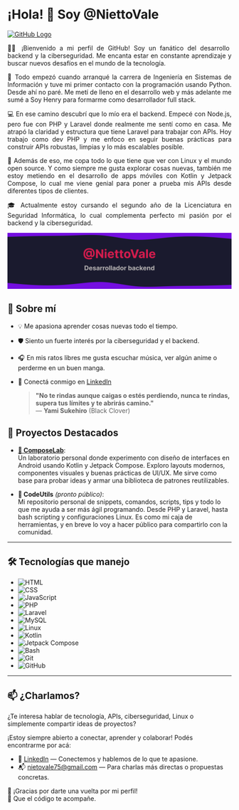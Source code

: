 # ¡Hola! 👋 Soy @NiettoVale

[![GitHub Logo](https://img.shields.io/github/followers/NiettoVale?label=Sígueme%20en%20GitHub&style=social)](https://github.com/NiettoVale)

<p align="justify">
  👨‍💻 ¡Bienvenido a mi perfil de GitHub! Soy un fanático del desarrollo backend y la ciberseguridad. Me encanta estar en constante aprendizaje y buscar nuevos desafíos en el mundo de la tecnología.
</p>

<p align="justify">
  🚀 Todo empezó cuando arranqué la carrera de Ingeniería en Sistemas de Información y tuve mi primer contacto con la programación usando Python. Desde ahí no paré. Me metí de lleno en el desarrollo web y más adelante me sumé a Soy Henry para formarme como desarrollador full stack.
</p>

<p align="justify">
  💻 En ese camino descubrí que lo mío era el backend. Empecé con Node.js, pero fue con PHP y Laravel donde realmente me sentí como en casa. Me atrapó la claridad y estructura que tiene Laravel para trabajar con APIs. Hoy trabajo como dev PHP y me enfoco en seguir buenas prácticas para construir APIs robustas, limpias y lo más escalables posible.
</p>

<p align="justify">
  🐧 Además de eso, me copa todo lo que tiene que ver con Linux y el mundo open source. Y como siempre me gusta explorar cosas nuevas, también me estoy metiendo en el desarrollo de apps móviles con Kotlin y Jetpack Compose, lo cual me viene genial para poner a prueba mis APIs desde diferentes tipos de clientes.
</p>

<p align="justify">
  🎓 Actualmente estoy cursando el segundo año de la Licenciatura en Seguridad Informática, lo cual complementa perfecto mi pasión por el backend y la ciberseguridad.
</p>

<p align="center">
    <img src="banner.svg" alt="Banner de mi perfil" style="max-width: 100%; height: auto;">
</p>

## 🧠 Sobre mí

- 💡 Me apasiona aprender cosas nuevas todo el tiempo.
- 🛡️ Siento un fuerte interés por la ciberseguridad y el backend.
- 🎧 En mis ratos libres me gusta escuchar música, ver algún anime o perderme en un buen manga.
- 🤝 Conectá conmigo en [LinkedIn](https://www.linkedin.com/in/valentin-francisco-diaz-nieto-6b3892263/)

  > **"No te rindas aunque caigas o estés perdiendo, nunca te rindas, supera tus límites y te abrirás camino."**  
  > — **Yami Sukehiro** (Black Clover)

## 🚀 Proyectos Destacados

- [**📱 ComposeLab**](https://github.com/NiettoVale/ComposeLab.git):  
  Un laboratorio personal donde experimento con diseño de interfaces en Android usando Kotlin y Jetpack Compose. Exploro layouts modernos, componentes visuales y buenas prácticas de UI/UX. Me sirve como base para probar ideas y armar una biblioteca de patrones reutilizables.

- **🧰 CodeUtils** _(pronto público)_:  
  Mi repositorio personal de snippets, comandos, scripts, tips y todo lo que me ayuda a ser más ágil programando. Desde PHP y Laravel, hasta bash scripting y configuraciones Linux. Es como mi caja de herramientas, y en breve lo voy a hacer público para compartirlo con la comunidad.

---

## 🛠️ Tecnologías que manejo

- ![HTML](https://img.shields.io/badge/HTML-E34F26?logo=html5&logoColor=white&style=for-the-badge)
- ![CSS](https://img.shields.io/badge/CSS-1572B6?logo=css3&logoColor=white&style=for-the-badge)
- ![JavaScript](https://img.shields.io/badge/JavaScript-F7DF1E?logo=javascript&logoColor=black&style=for-the-badge)
- ![PHP](https://img.shields.io/badge/PHP-777BB4?logo=php&logoColor=white&style=for-the-badge)
- ![Laravel](https://img.shields.io/badge/Laravel-FF2D20?logo=laravel&logoColor=white&style=for-the-badge)
- ![MySQL](https://img.shields.io/badge/MySQL-4479A1?logo=mysql&logoColor=white&style=for-the-badge)
- ![Linux](https://img.shields.io/badge/Linux-FCC624?logo=linux&logoColor=black&style=for-the-badge)
- ![Kotlin](https://img.shields.io/badge/Kotlin-0095D5?logo=kotlin&logoColor=white&style=for-the-badge)
- ![Jetpack Compose](https://img.shields.io/badge/Jetpack%20Compose-4285F4?logo=android&logoColor=white&style=for-the-badge)
- ![Bash](https://img.shields.io/badge/Bash-4EAA25?logo=gnubash&logoColor=white&style=for-the-badge)
- ![Git](https://img.shields.io/badge/Git-F05032?logo=git&logoColor=white&style=for-the-badge)
- ![GitHub](https://img.shields.io/badge/GitHub-181717?logo=github&logoColor=white&style=for-the-badge)

---

## 📫 ¿Charlamos?

¿Te interesa hablar de tecnología, APIs, ciberseguridad, Linux o simplemente compartir ideas de proyectos?

¡Estoy siempre abierto a conectar, aprender y colaborar! Podés encontrarme por acá:

- 💼 [LinkedIn](https://www.linkedin.com/in/valentin-francisco-diaz-nieto-6b3892263/) — Conectemos y hablemos de lo que te apasione.
- 📬 [nietovale75@gmail.com](mailto:nietovale75@gmail.com) — Para charlas más directas o propuestas concretas.

🙌 ¡Gracias por darte una vuelta por mi perfil!  
🚀 Que el código te acompañe.

<!---
NiettoVale/NiettoVale is a ✨ special ✨ repository because its `README.md` (this file) appears on your GitHub profile.
You can click the Preview link to take a look at your changes.
--->
